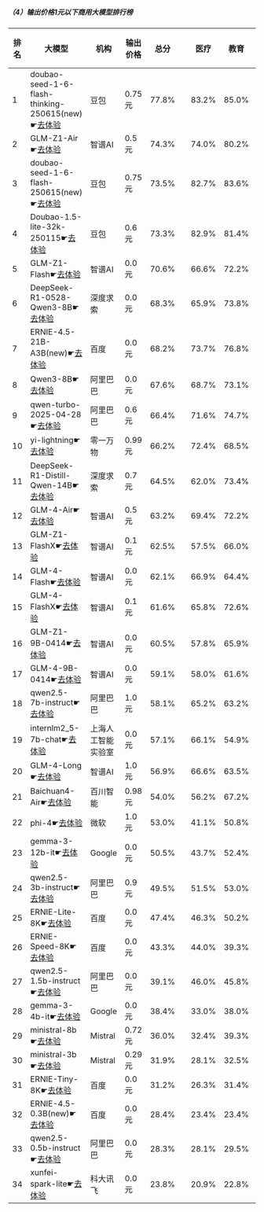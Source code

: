 ##### （4）输出价格1元以下商用大模型排行榜
|排名|大模型|机构|输出价格|总分| |医疗|教育|金融|法律|行政公务|心理健康|推理与数学计算|语言与指令遵从|
|---|-----|---|-------|---|-|----|---|---|---|------|-------|-----------|------------|
|1|doubao-seed-1-6-flash-thinking-250615(new)☛[去体验](https://nonelinear.com/static/modelcompare.html?type=proprietary)|豆包|0.75元|77.8%| |        83.2%|85.0%|79.2%|73.7%|        80.0%|70.0%|        69.5%|82.1%|
|2|GLM-Z1-Air☛[去体验](https://nonelinear.com/static/modelcompare.html?type=proprietary)|智谱AI|0.5元|74.3%| |        74.0%|80.2%|75.1%|62.3%|        70.0%|75.0%|        76.5%|81.3%|
|3|doubao-seed-1-6-flash-250615(new)☛[去体验](https://nonelinear.com/static/modelcompare.html?type=proprietary)|豆包|0.75元|73.5%| |        82.7%|83.6%|77.2%|70.3%|        62.0%|70.0%|        63.0%|79.5%|
|4|Doubao-1.5-lite-32k-250115☛[去体验](https://nonelinear.com/static/modelcompare.html?type=proprietary)|豆包|0.6元|73.3%| |        82.9%|81.4%|77.2%|62.0%|        70.0%|66.2%|        65.8%|81.0%|
|5|GLM-Z1-Flash☛[去体验](https://nonelinear.com/static/modelcompare.html?type=proprietary)|智谱AI|0.0元|70.6%| |        66.6%|72.2%|71.9%|50.0%|        82.0%|63.8%|        77.3%|81.0%|
|6|DeepSeek-R1-0528-Qwen3-8B☛[去体验](https://nonelinear.com/static/modelcompare.html?type=open-source)|深度求索|0.0元|68.3%| |        65.9%|73.8%|67.4%|47.0%|        70.0%|66.2%|        76.1%|79.7%|
|7|ERNIE-4.5-21B-A3B(new)☛[去体验](https://nonelinear.com/static/modelcompare.html?type=open-source)|百度|0.0元|68.2%| |        73.7%|76.8%|68.1%|56.7%|        66.0%|73.8%|        51.0%|79.4%|
|8|Qwen3-8B☛[去体验](https://nonelinear.com/static/modelcompare.html?type=open-source)|阿里巴巴|0.0元|67.6%| |        68.7%|73.1%|71.4%|50.0%|        78.0%|61.2%|        61.5%|76.6%|
|9|qwen-turbo-2025-04-28☛[去体验](https://nonelinear.com/static/modelcompare.html?type=proprietary)|阿里巴巴|0.6元|66.4%| |        71.6%|74.7%|69.6%|46.7%|        60.0%|62.5%|        65.7%|80.2%|
|10|yi-lightning☛[去体验](https://nonelinear.com/static/modelcompare.html?type=proprietary)|零一万物|0.99元|66.2%| |        72.4%|68.5%|68.0%|53.0%|        58.0%|73.8%|        61.4%|74.8%|
|11|DeepSeek-R1-Distill-Qwen-14B☛[去体验](https://nonelinear.com/static/modelcompare.html?type=open-source)|深度求索|0.7元|64.5%| |        62.0%|73.4%|68.8%|40.7%|        60.0%|68.8%|        67.7%|75.0%|
|12|GLM-4-Air☛[去体验](https://nonelinear.com/static/modelcompare.html?type=proprietary)|智谱AI|0.5元|63.2%| |        69.4%|72.2%|66.2%|46.1%|        60.0%|68.8%|        46.3%|76.7%|
|13|GLM-Z1-FlashX☛[去体验](https://nonelinear.com/static/modelcompare.html?type=proprietary)|智谱AI|0.1元|62.5%| |        57.5%|66.0%|64.4%|41.1%|        76.7%|46.2%|        69.2%|78.4%|
|14|GLM-4-Flash☛[去体验](https://nonelinear.com/static/modelcompare.html?type=proprietary)|智谱AI|0.0元|62.1%| |        66.9%|64.4%|62.7%|54.0%|        70.0%|61.2%|        50.1%|67.2%|
|15|GLM-4-FlashX☛[去体验](https://nonelinear.com/static/modelcompare.html?type=proprietary)|智谱AI|0.1元|61.6%| |        65.8%|72.6%|63.8%|52.7%|        60.0%|56.2%|        53.3%|68.2%|
|16|GLM-Z1-9B-0414☛[去体验](https://nonelinear.com/static/modelcompare.html?type=open-source)|智谱AI|0.0元|60.5%| |        57.8%|65.9%|65.8%|35.0%|        78.0%|37.5%|        70.8%|73.2%|
|17|GLM-4-9B-0414☛[去体验](https://nonelinear.com/static/modelcompare.html?type=open-source)|智谱AI|0.0元|59.1%| |        58.0%|61.6%|64.1%|51.0%|        52.0%|60.4%|        53.7%|72.0%|
|18|qwen2.5-7b-instruct☛[去体验](https://nonelinear.com/static/modelcompare.html?type=open-source)|阿里巴巴|1.0元|58.1%| |        65.2%|63.2%|66.3%|46.0%|        46.0%|56.2%|        50.5%|71.4%|
|19|internlm2_5-7b-chat☛[去体验](https://nonelinear.com/static/modelcompare.html?type=open-source)|上海人工智能实验室|0.0元|57.1%| |        66.1%|54.9%|62.4%|55.3%|        46.0%|55.0%|        47.4%|69.6%|
|20|GLM-4-Long☛[去体验](https://nonelinear.com/static/modelcompare.html?type=proprietary)|智谱AI|1.0元|56.9%| |        66.6%|63.5%|66.5%|49.5%|        36.7%|55.0%|        46.6%|70.5%|
|21|Baichuan4-Air☛[去体验](https://nonelinear.com/static/modelcompare.html?type=proprietary)|百川智能|0.98元|54.0%| |        56.2%|67.2%|57.4%|36.7%|        42.0%|50.0%|        53.5%|68.8%|
|22|phi-4☛[去体验](https://nonelinear.com/static/modelcompare.html?type=open-source)|微软|1.0元|53.0%| |        41.1%|50.8%|57.7%|34.0%|        56.0%|52.5%|        61.8%|70.3%|
|23|gemma-3-12b-it☛[去体验](https://nonelinear.com/static/modelcompare.html?type=open-source)|Google|0.0元|50.5%| |        43.7%|52.4%|47.7%|33.0%|        52.0%|49.6%|        61.2%|64.3%|
|24|qwen2.5-3b-instruct☛[去体验](https://nonelinear.com/static/modelcompare.html?type=open-source)|阿里巴巴|0.9元|49.5%| |        51.5%|53.0%|52.5%|40.7%|        34.0%|58.8%|        42.8%|63.0%|
|25|ERNIE-Lite-8K☛[去体验](https://nonelinear.com/static/modelcompare.html?type=proprietary)|百度|0.0元|47.4%| |        46.3%|50.2%|49.2%|38.7%|        46.0%|41.2%|        39.8%|67.9%|
|26|ERNIE-Speed-8K☛[去体验](https://nonelinear.com/static/modelcompare.html?type=proprietary)|百度|0.0元|43.3%| |        44.0%|39.3%|45.5%|48.7%|        34.0%|43.8%|        28.8%|62.5%|
|27|qwen2.5-1.5b-instruct☛[去体验](https://nonelinear.com/static/modelcompare.html?type=open-source)|阿里巴巴|0.0元|39.1%| |        46.0%|45.8%|44.6%|26.4%|        28.0%|46.2%|        28.4%|47.2%|
|28|gemma-3-4b-it☛[去体验](https://nonelinear.com/static/modelcompare.html?type=open-source)|Google|0.0元|38.4%| |        33.0%|38.0%|39.4%|21.0%|        36.0%|35.8%|        49.5%|54.6%|
|29|ministral-8b☛[去体验](https://nonelinear.com/static/modelcompare.html?type=proprietary)|Mistral|0.72元|36.0%| |        32.4%|39.3%|39.1%|23.0%|        30.0%|20.0%|        46.4%|58.1%|
|30|ministral-3b☛[去体验](https://nonelinear.com/static/modelcompare.html?type=proprietary)|Mistral|0.29元|31.9%| |        28.1%|32.5%|34.9%|10.7%|        32.0%|25.0%|        43.3%|49.1%|
|31|ERNIE-Tiny-8K☛[去体验](https://nonelinear.com/static/modelcompare.html?type=proprietary)|百度|0.0元|31.2%| |        26.3%|31.4%|28.6%|28.3%|        32.0%|37.5%|        18.7%|46.4%|
|32|ERNIE-4.5-0.3B(new)☛[去体验](https://nonelinear.com/static/modelcompare.html?type=open-source)|百度|0.0元|28.4%| |        23.4%|23.4%|27.2%|20.0%|        38.0%|28.8%|        23.4%|43.2%|
|33|qwen2.5-0.5b-instruct☛[去体验](https://nonelinear.com/static/modelcompare.html?type=open-source)|阿里巴巴|0.0元|28.3%| |        28.1%|29.5%|35.0%|25.8%|        18.0%|25.0%|        26.9%|38.4%|
|34|xunfei-spark-lite☛[去体验](https://nonelinear.com/static/modelcompare.html?type=proprietary)|科大讯飞|0.0元|23.8%| |        20.9%|22.8%|18.5%|25.7%|        24.0%|27.5%|        13.6%|37.8%|
    
